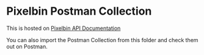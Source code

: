 # Pixelbin Postman Collection

This is hosted on [Pixelbin API Documentation](https://www.pixelbin.io/docs/api/#postman-collection)

You can also import the Postman Collection from this folder and check them out on Postman.
